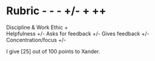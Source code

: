 # Rubric	                 - -	-	+/-	+	++

Discipline & Work Ethic		+			
Helpfulness					+/-
Asks for feedback			+/-	
Gives feedback				+/-
Concentration/focus			+/-

I give [25] out of 100 points to Xander.